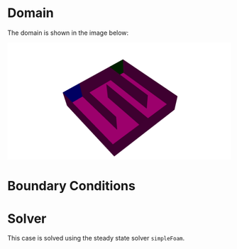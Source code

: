 # Domain

The domain is shown in the image below:

![Domain](https://raw.githubusercontent.com/ctdegroot/baffledChannelCase/master/Images/Domain.png?raw=true)

# Boundary Conditions



# Solver

This case is solved using the steady state solver `simpleFoam`.
